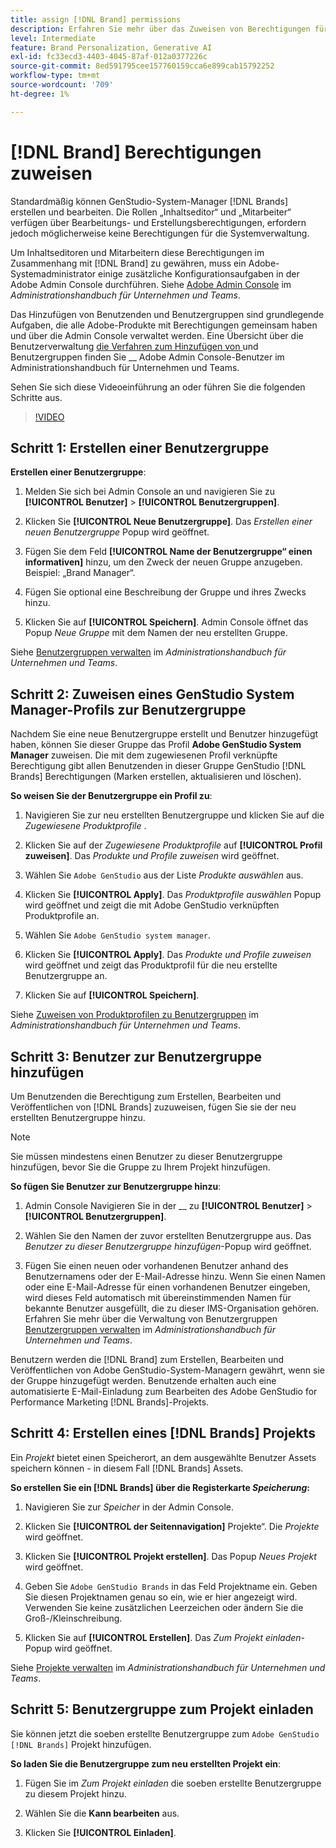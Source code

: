```yaml
---
title: assign [!DNL Brand] permissions
description: Erfahren Sie mehr über das Zuweisen von Berechtigungen für GenStudio for Performance Marketing [!DNL Brand] Ersteller und Bearbeiter.
level: Intermediate
feature: Brand Personalization, Generative AI
exl-id: fc33ecd3-4403-4045-87af-012a0377226c
source-git-commit: 8ed591795cee157760159cca6e899cab15792252
workflow-type: tm+mt
source-wordcount: '709'
ht-degree: 1%

---
```


# [!DNL Brand] Berechtigungen zuweisen

Standardmäßig können GenStudio-System-Manager [!DNL Brands] erstellen und bearbeiten. Die Rollen „Inhaltseditor“ und „Mitarbeiter“ verfügen über Bearbeitungs- und Erstellungsberechtigungen, erfordern jedoch möglicherweise keine Berechtigungen für die Systemverwaltung.

Um Inhaltseditoren und Mitarbeitern diese Berechtigungen im Zusammenhang mit [!DNL Brand] zu gewähren, muss ein Adobe-Systemadministrator einige zusätzliche Konfigurationsaufgaben in der Adobe Admin Console durchführen. Siehe [Adobe Admin Console](https://helpx.adobe.com/de/enterprise/using/admin-console.html#Overview) im _Administrationshandbuch für Unternehmen und Teams_.

Das Hinzufügen von Benutzenden und Benutzergruppen sind grundlegende Aufgaben, die alle Adobe-Produkte mit Berechtigungen gemeinsam haben und über die Admin Console verwaltet werden. Eine Übersicht über die Benutzerverwaltung [ die Verfahren zum Hinzufügen von ](https://helpx.adobe.com/de/enterprise/using/users.html) und Benutzergruppen finden Sie __ Adobe Admin Console-Benutzer im Administrationshandbuch für Unternehmen und Teams.

Sehen Sie sich diese Videoeinführung an oder führen Sie die folgenden Schritte aus.

>[!VIDEO](https://video.tv.adobe.com/v/3470499/?learn=on&enablevpops)

## Schritt 1: Erstellen einer Benutzergruppe

**Erstellen einer Benutzergruppe**:

1. Melden Sie sich bei Admin Console an und navigieren Sie zu **[!UICONTROL Benutzer]** > **[!UICONTROL Benutzergruppen]**.

1. Klicken Sie **[!UICONTROL Neue Benutzergruppe]**. Das _Erstellen einer neuen Benutzergruppe_ Popup wird geöffnet.

1. Fügen Sie dem Feld **[!UICONTROL Name der Benutzergruppe“ einen informativen]** hinzu, um den Zweck der neuen Gruppe anzugeben. Beispiel: „Brand Manager“.

1. Fügen Sie optional eine Beschreibung der Gruppe und ihres Zwecks hinzu.

1. Klicken Sie auf **[!UICONTROL Speichern]**. Admin Console öffnet das Popup _Neue Gruppe_ mit dem Namen der neu erstellten Gruppe.

Siehe [Benutzergruppen verwalten](https://helpx.adobe.com/de/enterprise/using/user-groups.html) im _Administrationshandbuch für Unternehmen und Teams_.

## Schritt 2: Zuweisen eines GenStudio System Manager-Profils zur Benutzergruppe

Nachdem Sie eine neue Benutzergruppe erstellt und Benutzer hinzugefügt haben, können Sie dieser Gruppe das Profil **Adobe GenStudio System Manager** zuweisen. Die mit dem zugewiesenen Profil verknüpfte Berechtigung gibt allen Benutzenden in dieser Gruppe GenStudio [!DNL Brands] Berechtigungen (Marken erstellen, aktualisieren und löschen).

**So weisen Sie der Benutzergruppe ein Profil zu**:

1. Navigieren Sie zur neu erstellten Benutzergruppe und klicken Sie auf die _Zugewiesene Produktprofile_ .

1. Klicken Sie auf der _Zugewiesene Produktprofile_ auf **[!UICONTROL Profil zuweisen]**. Das _Produkte und Profile zuweisen_ wird geöffnet.

1. Wählen Sie `Adobe GenStudio` aus der Liste _Produkte auswählen_ aus.

1. Klicken Sie **[!UICONTROL Apply]**. Das _Produktprofile auswählen_ Popup wird geöffnet und zeigt die mit Adobe GenStudio verknüpften Produktprofile an.

1. Wählen Sie `Adobe GenStudio system manager`.

1. Klicken Sie **[!UICONTROL Apply]**. Das _Produkte und Profile zuweisen_ wird geöffnet und zeigt das Produktprofil für die neu erstellte Benutzergruppe an.

1. Klicken Sie auf **[!UICONTROL Speichern]**.

Siehe [Zuweisen von Produktprofilen zu Benutzergruppen](https://helpx.adobe.com/de/enterprise/using/user-groups.html) im _Administrationshandbuch für Unternehmen und Teams_.

## Schritt 3: Benutzer zur Benutzergruppe hinzufügen

Um Benutzenden die Berechtigung zum Erstellen, Bearbeiten und Veröffentlichen von [!DNL Brands] zuzuweisen, fügen Sie sie der neu erstellten Benutzergruppe hinzu.

>[!NOTE]
>
>Sie müssen mindestens einen Benutzer zu dieser Benutzergruppe hinzufügen, bevor Sie die Gruppe zu Ihrem Projekt hinzufügen.

**So fügen Sie Benutzer zur Benutzergruppe hinzu**:

1. Admin Console Navigieren Sie in der __ zu **[!UICONTROL Benutzer]** > **[!UICONTROL Benutzergruppen]**.

1. Wählen Sie den Namen der zuvor erstellten Benutzergruppe aus. Das _Benutzer zu dieser Benutzergruppe hinzufügen_-Popup wird geöffnet.

1. Fügen Sie einen neuen oder vorhandenen Benutzer anhand des Benutzernamens oder der E-Mail-Adresse hinzu. Wenn Sie einen Namen oder eine E-Mail-Adresse für einen vorhandenen Benutzer eingeben, wird dieses Feld automatisch mit übereinstimmenden Namen für bekannte Benutzer ausgefüllt, die zu dieser IMS-Organisation gehören. Erfahren Sie mehr über die Verwaltung von Benutzergruppen [Benutzergruppen verwalten](https://helpx.adobe.com/de/enterprise/using/user-groups.html) im _Administrationshandbuch für Unternehmen und Teams_.

Benutzern werden die [!DNL Brand] zum Erstellen, Bearbeiten und Veröffentlichen von Adobe GenStudio-System-Managern gewährt, wenn sie der Gruppe hinzugefügt werden. Benutzende erhalten auch eine automatisierte E-Mail-Einladung zum Bearbeiten des Adobe GenStudio for Performance Marketing [!DNL Brands]-Projekts.

## Schritt 4: Erstellen eines [!DNL Brands] Projekts

Ein _Projekt_ bietet einen Speicherort, an dem ausgewählte Benutzer Assets speichern können - in diesem Fall [!DNL Brands] Assets.

**So erstellen Sie ein [!DNL Brands] über die Registerkarte _Speicherung_:**

1. Navigieren Sie zur _Speicher_ in der Admin Console.

1. Klicken Sie **[!UICONTROL der Seitennavigation]** Projekte“. Die _Projekte_ wird geöffnet.

1. Klicken Sie **[!UICONTROL Projekt erstellen]**. Das Popup _Neues Projekt_ wird geöffnet.

1. Geben Sie `Adobe GenStudio Brands` in das Feld Projektname ein. Geben Sie diesen Projektnamen genau so ein, wie er hier angezeigt wird. Verwenden Sie keine zusätzlichen Leerzeichen oder ändern Sie die Groß-/Kleinschreibung.

1. Klicken Sie auf **[!UICONTROL Erstellen]**. Das _Zum Projekt einladen_-Popup wird geöffnet.

Siehe [Projekte verwalten](https://helpx.adobe.com/de/enterprise/using/projects-in-business-storage.html) im _Administrationshandbuch für Unternehmen und Teams_.

## Schritt 5: Benutzergruppe zum Projekt einladen

Sie können jetzt die soeben erstellte Benutzergruppe zum `Adobe GenStudio [!DNL Brands]` Projekt hinzufügen.

**So laden Sie die Benutzergruppe zum neu erstellten Projekt ein**:

1. Fügen Sie im _Zum Projekt einladen_ die soeben erstellte Benutzergruppe zu diesem Projekt hinzu.

1. Wählen Sie die **Kann bearbeiten** aus.

1. Klicken Sie **[!UICONTROL Einladen]**.
